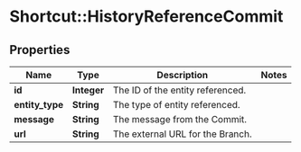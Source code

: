 # Shortcut::HistoryReferenceCommit

## Properties
Name | Type | Description | Notes
------------ | ------------- | ------------- | -------------
**id** | **Integer** | The ID of the entity referenced. | 
**entity_type** | **String** | The type of entity referenced. | 
**message** | **String** | The message from the Commit. | 
**url** | **String** | The external URL for the Branch. | 

